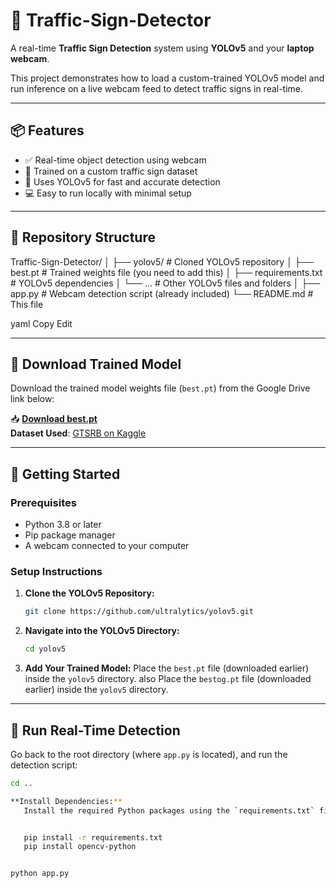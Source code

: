 # 🚦 Traffic-Sign-Detector

A real-time **Traffic Sign Detection** system using **YOLOv5** and your **laptop webcam**.

This project demonstrates how to load a custom-trained YOLOv5 model and run inference on a live webcam feed to detect traffic signs in real-time.

---

## 📦 Features

- ✅ Real-time object detection using webcam
- 🚗 Trained on a custom traffic sign dataset
- 🧠 Uses YOLOv5 for fast and accurate detection
- 💻 Easy to run locally with minimal setup

---

## 📁 Repository Structure

Traffic-Sign-Detector/
│
├── yolov5/ # Cloned YOLOv5 repository
│ ├── best.pt # Trained weights file (you need to add this)
│ ├── requirements.txt # YOLOv5 dependencies
│ └── ... # Other YOLOv5 files and folders
│
├── app.py # Webcam detection script (already included)
└── README.md # This file

yaml
Copy
Edit

---

## 🔽 Download Trained Model

Download the trained model weights file (`best.pt`) from the Google Drive link below:

📥 **[Download best.pt](https://drive.google.com/drive/folders/1FAYX2EP78fVPvhz_D7nkGnJx7zUq53h3?usp=drive_link)**  
**Dataset Used**: [GTSRB on Kaggle](https://www.kaggle.com/datasets/meowmeowmeowmeowmeow/gtsrb-german-traffic-sign)

---

## 🚀 Getting Started

### Prerequisites

- Python 3.8 or later
- Pip package manager
- A webcam connected to your computer

### Setup Instructions

1. **Clone the YOLOv5 Repository:**

   ```bash
   git clone https://github.com/ultralytics/yolov5.git
   ```

2. **Navigate into the YOLOv5 Directory:**

   ```bash
   cd yolov5
   ```

3. **Add Your Trained Model:**
   Place the `best.pt` file (downloaded earlier) inside the `yolov5` directory.
   also Place the `bestog.pt` file (downloaded earlier) inside the `yolov5` directory.

---

## 🧪 Run Real-Time Detection

Go back to the root directory (where `app.py` is located), and run the detection script:

```bash
cd ..

**Install Dependencies:**
   Install the required Python packages using the `requirements.txt` file provided in the root, plus `opencv-python` for webcam access:


   pip install -r requirements.txt
   pip install opencv-python


python app.py


```
